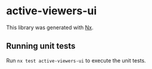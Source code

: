 # active-viewers-ui

This library was generated with [Nx](https://nx.dev).

## Running unit tests

Run `nx test active-viewers-ui` to execute the unit tests.

